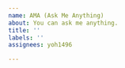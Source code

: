 ```yaml
---
name: AMA (Ask Me Anything)
about: You can ask me anything.
title: ''
labels: ''
assignees: yoh1496

---
```



